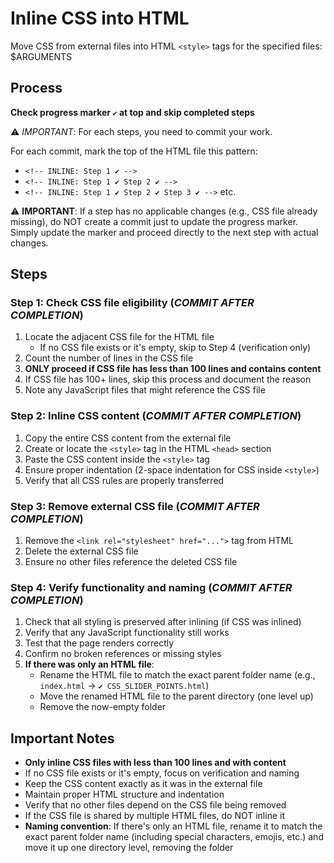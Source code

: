 # Inline CSS into HTML

Move CSS from external files into HTML `<style>` tags for the specified files: $ARGUMENTS

## Process

**Check progress marker `✔️` at top and skip completed steps**

⚠️ *IMPORTANT*: For each steps, you need to commit your work.

For each commit, mark the top of the HTML file this pattern:
- `<!-- INLINE: Step 1 ✔️ -->`
- `<!-- INLINE: Step 1 ✔️ Step 2 ✔️ -->`
- `<!-- INLINE: Step 1 ✔️ Step 2 ✔️ Step 3 ✔️ -->` etc.

⚠️ **IMPORTANT**: If a step has no applicable changes (e.g., CSS file already missing), do NOT create a commit just to update the progress marker. Simply update the marker and proceed directly to the next step with actual changes.

## Steps

### Step 1: Check CSS file eligibility (*COMMIT AFTER COMPLETION*)

1. Locate the adjacent CSS file for the HTML file
   - If no CSS file exists or it's empty, skip to Step 4 (verification only)
2. Count the number of lines in the CSS file
3. **ONLY proceed if CSS file has less than 100 lines and contains content**
4. If CSS file has 100+ lines, skip this process and document the reason
5. Note any JavaScript files that might reference the CSS file

### Step 2: Inline CSS content (*COMMIT AFTER COMPLETION*)

1. Copy the entire CSS content from the external file
2. Create or locate the `<style>` tag in the HTML `<head>` section
3. Paste the CSS content inside the `<style>` tag
4. Ensure proper indentation (2-space indentation for CSS inside `<style>`)
5. Verify that all CSS rules are properly transferred

### Step 3: Remove external CSS file (*COMMIT AFTER COMPLETION*)

1. Remove the `<link rel="stylesheet" href="...">` tag from HTML
2. Delete the external CSS file
3. Ensure no other files reference the deleted CSS file

### Step 4: Verify functionality and naming (*COMMIT AFTER COMPLETION*)

1. Check that all styling is preserved after inlining (if CSS was inlined)
2. Verify that any JavaScript functionality still works
3. Test that the page renders correctly
4. Confirm no broken references or missing styles
5. **If there was only an HTML file**: 
   - Rename the HTML file to match the exact parent folder name (e.g., `index.html` → `✔️ CSS_SLIDER_POINTS.html`)
   - Move the renamed HTML file to the parent directory (one level up)
   - Remove the now-empty folder

## Important Notes

- **Only inline CSS files with less than 100 lines and with content**
- If no CSS file exists or it's empty, focus on verification and naming
- Keep the CSS content exactly as it was in the external file
- Maintain proper HTML structure and indentation
- Verify that no other files depend on the CSS file being removed
- If the CSS file is shared by multiple HTML files, do NOT inline it
- **Naming convention**: If there's only an HTML file, rename it to match the exact parent folder name (including special characters, emojis, etc.) and move it up one directory level, removing the folder